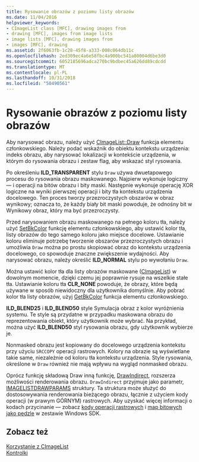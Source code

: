 ```yaml
---
title: Rysowanie obrazów z poziomu listy obrazów
ms.date: 11/04/2016
helpviewer_keywords:
- CImageList class [MFC], drawing images from
- drawing [MFC], images from image lists
- image lists [MFC], drawing images from
- images [MFC], drawing
ms.assetid: 2f6063fb-1c28-45f8-a333-008c064db11c
ms.openlocfilehash: 2ed309ec4a6e58fbc4a900bc541a80004d6be3d0
ms.sourcegitcommit: 6052185696adca270bc9bdbec45a626dd89cdcdd
ms.translationtype: MT
ms.contentlocale: pl-PL
ms.lasthandoff: 10/31/2018
ms.locfileid: "50490561"
---
```

# <a name="drawing-images-from-an-image-list"></a>Rysowanie obrazów z poziomu listy obrazów

Aby narysować obrazu, należy użyć [CImageList::Draw](../mfc/reference/cimagelist-class.md#draw) funkcja elementu członkowskiego. Należy podać wskaźnik do obiektu kontekstu urządzenia: indeks obrazu, aby narysować lokalizacji w kontekście urządzenia, w którym do rysowania obrazu i zestaw flag, aby wskazać styl rysowania.

Po określeniu **ILD_TRANSPARENT** stylu `Draw` używa dwuetapowego procesu do rysowania obrazu maskowanego. Najpierw wykonuje logiczny — i operacji na bitów obrazu i bity maski. Następnie wykonuje operację XOR logiczne na wyniki pierwszej operacji i bity tła kontekstu urządzenia docelowego. Ten proces tworzy przezroczystych obszarów w obraz wynikowy; oznacza to, że każdy biały bit maski powoduje, że odnośny bit w Wynikowy obraz, który ma być przezroczysty.

Przed narysowaniem obrazu maskowanego na pełnego koloru tła, należy użyć [SetBkColor](../mfc/reference/cimagelist-class.md#setbkcolor) funkcję elementu członkowskiego, aby ustawić kolor tła, listy obrazów do tego samego koloru jako miejsce docelowe. Ustawianie koloru eliminuje potrzebę tworzenie obszarów przezroczystych obrazu i umożliwia `Draw` można po prostu skopiować obraz do kontekstu urządzenia docelowego, co spowoduje znaczne zwiększenie wydajności. Aby narysować obrazu, należy określić **ILD_NORMAL** stylu po wywołaniu `Draw`.

Można ustawić kolor tła dla listy obrazów maskowane ([CImageList](../mfc/reference/cimagelist-class.md)) w dowolnym momencie, dzięki czemu jej poprawnie rysuje na wszelkie stałe tła. Ustawianie koloru tła **CLR_NONE** powoduje, że obrazy, które będą używane w sposób niewidoczny dla użytkownika domyślnie. Aby pobrać kolor tła listy obrazów, użyj [GetBkColor](../mfc/reference/cimagelist-class.md#getbkcolor) funkcja elementu członkowskiego.

**ILD_BLEND25** i **ILD_BLEND50** style Symulacja obraz z kolor wyróżnienia systemu. Te style są przydatne w przypadku maskowana obrazu do reprezentowania obiekt, który użytkownik może wybrać. Na przykład, można użyć **ILD_BLEND50** styl rysowania obrazu, gdy użytkownik wybierze je.

Nonmasked obrazu jest kopiowany do docelowego urządzenia kontekstu przy użyciu `SRCCOPY` operacji rastrowych. Kolory na obrazie są wyświetlane takie same, niezależnie od koloru tła kontekstu urządzenia. Style rysowania, określone w `Draw` również nie mają wpływu na wygląd nonmasked obrazu.

Oprócz funkcję składową Draw inną funkcję, [DrawIndirect](../mfc/reference/cimagelist-class.md#drawindirect), rozszerza możliwości renderowania obrazu. `DrawIndirect` przyjmuje jako parametr, [IMAGELISTDRAWPARAMS](/windows/desktop/api/commctrl/ns-commctrl-_imagelistdrawparams) struktury. Ta struktura może służyć do dostosowywania renderowania bieżącego obrazu, łącznie z użyciem kody operacji (w prawym GÓRNYM) rastrowych. Aby uzyskać więcej informacji o kodach przycinanie — zobacz [kody operacji rastrowych](/windows/desktop/gdi/raster-operation-codes) i [map bitowych jako pędzle](/windows/desktop/gdi/bitmaps-as-brushes) w zestawie Windows SDK.

## <a name="see-also"></a>Zobacz też

[Korzystanie z CImageList](../mfc/using-cimagelist.md)<br/>
[Kontrolki](../mfc/controls-mfc.md)

